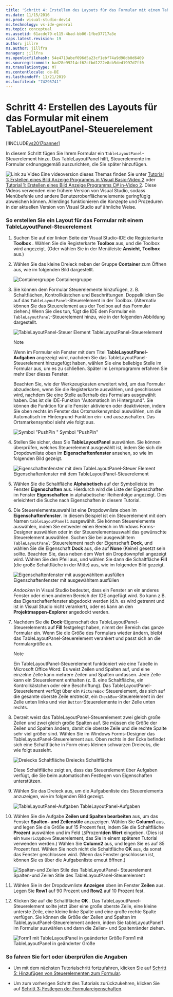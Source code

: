 ```yaml
---
title: 'Schritt 4: Erstellen des Layouts für das Formular mit einem TableLayoutPanel-Steuerelement | Microsoft-Dokumentation'
ms.date: 11/15/2016
ms.prod: visual-studio-dev14
ms.technology: vs-ide-general
ms.topic: conceptual
ms.assetid: 61acde79-e115-4bad-bb06-1fbe37717a3e
caps.latest.revision: 19
author: jillre
ms.author: jillfra
manager: jillfra
ms.openlocfilehash: 54e4713abef096d5a23cf1ebf74a9d90db0d6409
ms.sourcegitcommit: bad28e99214cf62cfbd1222e8cb5ded1997d7ff0
ms.translationtype: MT
ms.contentlocale: de-DE
ms.lasthandoff: 11/21/2019
ms.locfileid: "74295741"
---
```

# <a name="step-4-lay-out-your-form-with-a-tablelayoutpanel-control"></a>Schritt 4: Erstellen des Layouts für das Formular mit einem TableLayoutPanel-Steuerelement
[!INCLUDE[vs2017banner](../includes/vs2017banner.md)]

In diesem Schritt fügen Sie Ihrem Formular ein `TableLayoutPanel`-Steuerelement hinzu. Das TableLayoutPanel hilft, Steuerelemente im Formular ordnungsgemäß auszurichten, die Sie später hinzufügen.

 ![Link zu Video](../data-tools/media/playvideo.gif "Wiedergeben") Eine videoversion dieses Themas finden Sie unter [Tutorial 1: Erstellen eines Bild Anzeige Programms in Visual Basic-Video 2](https://go.microsoft.com/fwlink/?LinkId=205211) oder [Tutorial 1: Erstellen eines Bild Anzeige Programms C# in-Video 2](https://go.microsoft.com/fwlink/?LinkId=205200). Diese Videos verwenden eine frühere Version von Visual Studio, sodass Menübefehle und andere Benutzeroberflächenelemente geringfügig abweichen können. Allerdings funktionieren die Konzepte und Prozeduren in der aktuellen Version von Visual Studio auf ähnliche Weise.

### <a name="to-lay-out-your-form-with-a-tablelayoutpanel-control"></a>So erstellen Sie ein Layout für das Formular mit einem TableLayoutPanel-Steuerelement

1. Suchen Sie auf der linken Seite der Visual Studio-IDE die Registerkarte **Toolbox** . Wählen Sie die Registerkarte **Toolbox** aus, und die Toolbox wird angezeigt. (Oder wählen Sie in der Menüleiste **Ansicht**, **Toolbox** aus.)

2. Wählen Sie das kleine Dreieck neben der Gruppe **Container** zum Öffnen aus, wie im folgenden Bild dargestellt.

     ![Containergruppe](../ide/media/express-toolbox.png "Express_Toolbox") Containergruppe

3. Sie können dem Formular Steuerelemente hinzufügen, z. B. Schaltflächen, Kontrollkästchen und Beschriftungen. Doppelklicken Sie auf das `TableLayoutPanel`-Steuerelement in der Toolbox. (Alternativ können Sie das Steuerelement aus der Toolbox auf das Formular ziehen.) Wenn Sie dies tun, fügt die IDE dem Formular ein `TableLayoutPanel`-Steuerelement hinzu, wie in der folgenden Abbildung dargestellt.

     ![TableLayoutPanel-Steuer](../ide/media/express-formtablelayout.png "Express_FormTableLayout") Element TableLayoutPanel-Steuerelement

    > [!NOTE]
    > Wenn im Formular ein Fenster mit dem Titel **TableLayoutPanel-Aufgaben** angezeigt wird, nachdem Sie das TableLayoutPanel-Steuerelement hinzugefügt haben, wählen Sie eine beliebige Stelle im Formular aus, um es zu schließen. Später im Lernprogramm erfahren Sie mehr über dieses Fenster.

     Beachten Sie, wie der Werkzeugkasten erweitert wird, um das Formular abzudecken, wenn Sie die Registerkarte auswählen, und geschlossen wird, nachdem Sie eine Stelle außerhalb des Formulars ausgewählt haben. Das ist die IDE-Funktion "Automatisch im Hintergrund". Sie können die Funktion für alle Fenster aktivieren oder deaktivieren, indem Sie oben rechts im Fenster das Ortsmarkensymbol auswählen, um die Automatisch im Hintergrund-Funktion ein- und auszuschalten. Das Ortsmarkensymbol sieht wie folgt aus.

     ![Symbol "PushPin](../ide/media/express-pushpintoolbox.png "Express_PushpinToolbox") " Symbol "PushPin"

4. Stellen Sie sicher, dass Sie **TableLayoutPanel** auswählen. Sie können überprüfen, welches Steuerelement ausgewählt ist, indem Sie sich die Dropdownliste oben im **Eigenschaftenfenster** ansehen, so wie im folgenden Bild gezeigt.

     ![Eigenschaftenfenster mit dem TableLayoutPanel-Steuer](../ide/media/express-controlspropwin.png "Express_ControlsPropWin") Element Eigenschaftenfenster mit dem TableLayoutPanel-Steuerelement

5. Wählen Sie die Schaltfläche **Alphabetisch** auf der Symbolleiste im Fenster **Eigenschaften** aus. Hierdurch wird die Liste der Eigenschaften im Fenster **Eigenschaften** in alphabetischer Reihenfolge angezeigt. Dies erleichtert die Suche nach Eigenschaften in diesem Tutorial.

6. Die Steuerelementauswahl ist eine Dropdownliste oben im **Eigenschaftenfenster**. In diesem Beispiel ist ein Steuerelement mit dem Namen `tableLayoutPanel1` ausgewählt. Sie können Steuerelemente auswählen, indem Sie entweder einen Bereich im Windows Forms-Designer auswählen oder in der Steuerelementauswahl das gewünschte Steuerelement auswählen. Suchen Sie bei ausgewähltem `TableLayoutPanel`-Steuerelement nach der Eigenschaft **Dock**, und wählen Sie die Eigenschaft **Dock** aus, die auf **None** (Keine) gesetzt sein sollte. Beachten Sie, dass neben dem Wert ein Dropdownpfeil angezeigt wird. Wählen Sie den Pfeil aus, und wählen Sie dann die Schaltfläche **Fill** (die große Schaltfläche in der Mitte) aus, wie im folgenden Bild gezeigt.

     ![Eigenschaftenfenster mit ausgewähltem ausfüllen](../ide/media/express-docktable.png "Express_DockTable") Eigenschaftenfenster mit ausgewähltem ausfüllen

     *Andocken* in Visual Studio bedeutet, dass ein Fenster an ein anderes Fenster oder einen anderen Bereich der IDE angefügt wird. So kann z.B. das Eigenschaftenfenster abgedockt werden (d.h. es wird getrennt und ist in Visual Studio nicht verankert), oder es kann an den **Projektmappen-Explorer** angedockt werden.

7. Nachdem Sie die **Dock**-Eigenschaft des TableLayoutPanel-Steuerelements auf **Fill** festgelegt haben, nimmt der Bereich das ganze Formular ein. Wenn Sie die Größe des Formulars wieder ändern, bleibt das TableLayoutPanel-Steuerelement verankert und passt sich an die Formulargröße an.

    > [!NOTE]
    > Ein TableLayoutPanel-Steuerelement funktioniert wie eine Tabelle in Microsoft Office Word: Es weist Zeilen und Spalten auf, und eine einzelne Zelle kann mehrere Zeilen und Spalten umfassen. Jede Zelle kann ein Steuerelement enthalten (z. B. eine Schaltfläche, ein Kontrollkästchen oder eine Beschriftung). Das TableLayoutPanel-Steuerelement verfügt über ein `PictureBox`-Steuerelement, das sich auf die gesamte oberste Zeile erstreckt, ein `CheckBox`-Steuerelement in der Zelle unten links und vier `Button`-Steuerelemente in der Zelle unten rechts.

8. Derzeit weist das TableLayoutPanel-Steuerelement zwei gleich große Zeilen und zwei gleich große Spalten auf. Sie müssen die Größe der Zeilen und Spalten ändern, damit die oberste Zeile und die rechte Spalte sehr viel größer sind. Wählen Sie im Windows Forms-Designer das TableLayoutPanel-Steuerelement aus. Oben rechts in der Ecke befindet sich eine Schaltfläche in Form eines kleinen schwarzen Dreiecks, die wie folgt aussieht.

     ![Dreiecks Schaltfläche](../ide/media/express-iconblacktriangle.gif "Express_IconBlackTriangle") Dreiecks Schaltfläche

     Diese Schaltfläche zeigt an, dass das Steuerelement über Aufgaben verfügt, die Sie beim automatischen Festlegen von Eigenschaften unterstützen.

9. Wählen Sie das Dreieck aus, um die Aufgabenliste des Steuerelements anzuzeigen, wie im folgenden Bild gezeigt.

     ![TableLayoutPanel-Aufgaben](../ide/media/express-tablepanel.png "Express_TablePanel") TableLayoutPanel-Aufgaben

10. Wählen Sie die Aufgabe **Zeilen und Spalten bearbeiten** aus, um das Fenster **Spalten- und Zeilenstile** anzuzeigen. Wählen Sie **Column1** aus, und legen Sie die Größe auf 15 Prozent fest, indem Sie die Schaltfläche **Prozent** auswählen und im Feld `15`Prozent**den Wert** eingeben. (Dies ist ein `NumericUpDown` Steuerelement, das Sie in einem späteren Tutorial verwenden werden.) Wählen Sie **Column2** aus, und legen Sie es auf 85 Prozent fest. Wählen Sie noch nicht die Schaltfläche **OK** aus, da sonst das Fenster geschlossen wird. (Wenn das Fenster geschlossen ist, können Sie es über die Aufgabenliste erneut öffnen.)

     ![Spalten-und Zeilen Stile des TableLayoutPanel-](../ide/media/vs-tablelayoutpanel-setup.png "VS_TableLayoutPanel_Setup") Steuerelement Spalten-und Zeilen Stile des TableLayoutPanel-Steuerelement

11. Wählen Sie in der Dropdownliste **Anzeigen** oben im Fenster **Zeilen** aus. Legen Sie **Row1** auf 90 Prozent und **Row2** auf 10 Prozent fest.

12. Klicken Sie auf die Schaltfläche **OK** . Das TableLayoutPanel-Steuerelement sollte jetzt über eine große oberste Zeile, eine kleine unterste Zeile, eine kleine linke Spalte und eine große rechte Spalte verfügen. Sie können die Größe der Zeilen und Spalten im TableLayoutPanel-Steuerelement ändern, indem Sie tableLayoutPanel1 im Formular auswählen und dann die Zeilen- und Spaltenränder ziehen.

     ![Form1 mit TableLayoutPanel in](../ide/media/vs-formafterlayoutpanel.png "VS_FormAfterLayoutPanel") geänderter Größe Form1 mit TableLayoutPanel in geänderter Größe

### <a name="to-continue-or-review"></a>So fahren Sie fort oder überprüfen die Angaben

- Um mit dem nächsten Tutorialschritt fortzufahren, klicken Sie auf [Schritt 5: Hinzufügen von Steuerelementen zum Formular](../ide/step-5-add-controls-to-your-form.md).

- Um zum vorherigen Schritt des Tutorials zurückzukehren, klicken Sie auf [Schritt 3: Festlegen der Formulareigenschaften](../ide/step-3-set-your-form-properties.md).
